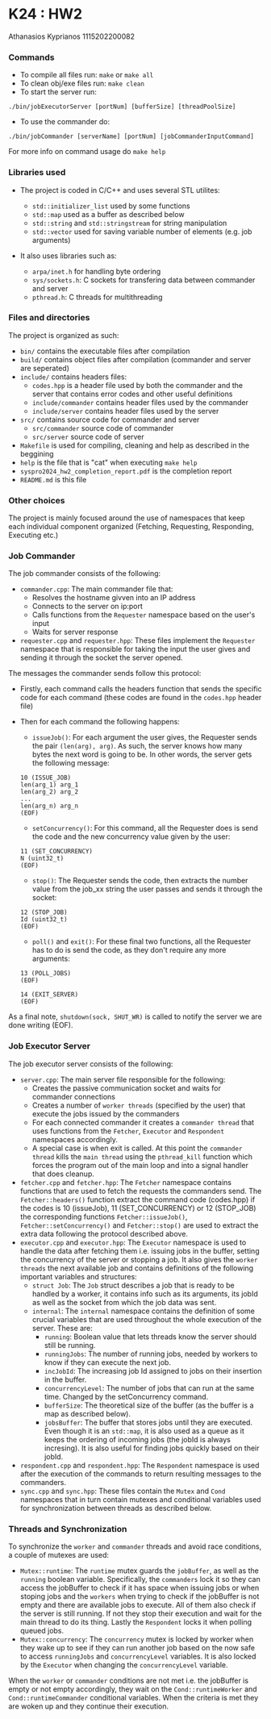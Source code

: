 # K24 : HW2
Athanasios Kyprianos 1115202200082

### Commands

* To compile all files run: `make` or `make all`
* To clean obj/exe files run: `make clean`
* To start the server run:
```
./bin/jobExecutorServer [portNum] [bufferSize] [threadPoolSize]
```
* To use the commander do:
```
./bin/jobCommander [serverName] [portNum] [jobCommanderInputCommand]
```

For more info on command usage do `make help`

### Libraries used

* The project is coded in C/C++ and uses several STL utilites:
    * `std::initializer_list` used by some functions 
    * `std::map` used as a buffer as described below
    * `std::string` and `std::stringstream` for string manipulation
    * `std::vector` used for saving variable number of elements (e.g. job arguments)

* It also uses libraries such as:
    * `arpa/inet.h` for handling byte ordering
    * `sys/sockets.h`: C sockets for transfering data between commander and server
    * `pthread.h`: C threads for multithreading

### Files and directories

The project is organized as such:

* `bin/` contains the executable files after compilation
* `build/` contains object files after compilation (commander and server are seperated)
* `include/` contains headers files:
    * `codes.hpp` is a header file used by both the commander and the server that contains error codes and other useful definitions
    * `include/commander` contains header files used by the commander
    * `include/server` contains header files used by the server
* `src/` contains source code for commander and server
    * `src/commander` source code of commander
    * `src/server` source code of server
* `Makefile` is used for compiling, cleaning and help as described in the beggining
* `help` is the file that is "cat" when executing `make help`
* `syspro2024_hw2_completion_report.pdf` is the completion report
* `README.md` is this file

### Other choices
The project is mainly focused around the use of namespaces that keep each individual component organized (Fetching, Requesting, Responding, Executing etc.)

### Job Commander
The job commander consists of the following:
* `commander.cpp`: The main commander file that:
    * Resolves the hostname givven into an IP address
    * Connects to the server on ip:port
    * Calls functions from the `Requester` namespace based on the user's input
    * Waits for server response
* `requester.cpp` and `requester.hpp`: These files implement the `Requester` namespace that is responsible for taking the input the user gives and sending it through the socket the server opened.

The messages the commander sends follow this protocol:

* Firstly, each command calls the headers function that sends the specific code for each command (these codes are found in the `codes.hpp` header file)
* Then for each command the following happens:
    * `issueJob()`: For each argument the user gives, the Requester sends the pair `(len(arg), arg)`. As such, the server knows how many bytes the next word is going to be. In other words, the server gets the following message:

    ```
    10 (ISSUE_JOB)
    len(arg_1) arg_1
    len(arg_2) arg_2
    ...
    len(arg_n) arg_n
    (EOF)
    ```
    * `setConcurrency()`: For this command, all the Requester does is send the code and the new concurrency value given by the user:
    ```
    11 (SET_CONCURRENCY)
    N (uint32_t)
    (EOF)
    ```
    * `stop()`: The Requester sends the code, then extracts the number value from the job_xx string the user passes and sends it through the socket:
    ```
    12 (STOP_JOB)
    Id (uint32_t)
    (EOF)
    ```

    * `poll()` and `exit()`: For these final two functions, all the Requester has to do is send the code, as they don't require any more arguments:
    ```
    13 (POLL_JOBS)
    (EOF)
    ```
    ```
    14 (EXIT_SERVER)
    (EOF)
    ```

As a final note, `shutdown(sock, SHUT_WR)` is called to notify the server we are done writing (EOF).

### Job Executor Server

The job executor server consists of the following:
* `server.cpp`: The main server file responsible for the following:
    * Creates the passive communication socket and waits for commander connections
    * Creates a number of `worker threads` (specified by the user) that execute the jobs issued by the commanders
    * For each connected commander it creates a `commander thread` that uses functions from the `Fetcher`, `Executor` and `Respondent` namespaces accordingly.
    * A special case is when exit is called. At this point the `commander thread` kills the `main thread` using the `pthread_kill` function which forces the program out of the main loop and into a signal handler that does cleanup.
* `fetcher.cpp` and `fetcher.hpp`: The `Fetcher` namespace contains functions that are used to fetch the requests the commanders send. The `Fetcher::headers()` function extract the command code (codes.hpp) if the codes is 10 (issueJob), 11 (SET_CONCURRENCY) or 12 (STOP_JOB) the corresponding functions `Fetcher::issueJob()`, `Fetcher::setConcurrency()` and `Fetcher::stop()` are used to extract the extra data following the protocol described above.
* `executor.cpp` and `executor.hpp`: The `Executor` namespace is used to handle the data after fetching them i.e. issuing jobs in the buffer, setting the concurrency of the server or stopping a job. It also gives the `worker threads` the next available job and contains definitions of the following important variables and structures:
    * `struct Job`: The `Job` struct describes a job that is ready to be handled by a worker, it contains info such as its arguments, its jobId as well as the socket from which the job data was sent.
    * `internal`: The `internal` namespace contains the definition of some crucial variables that are used throughout the whole execution of the server. These are:
        * `running`: Boolean value that lets threads know the server should still be running.
        * `runningJobs`: The number of running jobs, needed by workers to know if they can execute the next job.
        * `incJobId`: The increasing job Id assigned to jobs on their insertion in the buffer.
        * `concurrencyLevel`: The number of jobs that can run at the same time. Changed by the setConcurrency command.
        * `bufferSize`: The theoretical size of the buffer (as the buffer is a map as described below).
        * `jobsBuffer`: The buffer that stores jobs until they are executed. Even though it is an `std::map`, it is also used as a queue as it keeps the ordering of incoming jobs (the jobId is always incresing). It is also useful for finding jobs quickly based on their jobId.
* `respondent.cpp` and `respondent.hpp`: The `Respondent` namespace is used after the execution of the commands to return resulting messages to the commanders.
* `sync.cpp` and `sync.hpp`: These files contain the `Mutex` and `Cond` namespaces that in turn contain mutexes and conditional variables used for synchronization between threads as described below.

### Threads and Synchronization
To synchronize the `worker` and `commander` threads and avoid race conditions, a couple of mutexes are used:
* `Mutex::runtime`: The `runtime` mutex guards the `jobBuffer`, as well as the `running` boolean variable. Specifically, the `commanders` lock it so they can access the jobBuffer to check if it has space when issuing jobs or when stoping jobs and the `workers` when trying to check if the jobBuffer is not empty and there are available jobs to execute. All of them also check if the server is still running. If not they stop their execution and wait for the main thread to do its thing. Lastly the `Respondent` locks it when polling queued jobs.
* `Mutex::concurrency`: The `concurrency` mutex is locked by worker when they wake up to see if they can run another job based on the now safe to access `runningJobs` and `concurrencyLevel` variables. It is also locked by the `Executor` when changing the `concurrencyLevel` variable.

When the `worker` or `commander` conditions are not met i.e. the jobBuffer is empty or not empty accordingly, they wait on the `Cond::runtimeWorker` and `Cond::runtimeCommander` conditional variables. When the criteria is met they are woken up and they continue their execution.